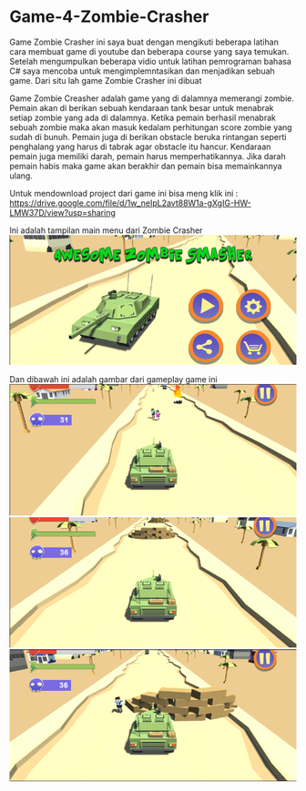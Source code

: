 # Game-4-Zombie-Crasher
Game Zombie Crasher ini saya buat dengan mengikuti beberapa latihan cara membuat game di youtube dan beberapa course yang saya temukan. Setelah mengumpulkan beberapa vidio untuk latihan pemrograman bahasa C# saya mencoba untuk mengimplemntasikan dan menjadikan sebuah game. Dari situ lah game Zombie Crasher ini dibuat

Game Zombie Creasher adalah game yang di dalamnya memerangi zombie. Pemain akan di berikan sebuah kendaraan tank besar untuk menabrak setiap zombie yang ada di dalamnya. Ketika pemain berhasil menabrak sebuah zombie maka akan masuk kedalam perhitungan score zombie yang sudah di bunuh. Pemain juga di berikan obstacle beruka rintangan seperti penghalang yang harus di tabrak agar obstacle itu hancur. Kendaraan pemain juga memiliki darah, pemain harus memperhatikannya. Jika darah pemain habis maka game akan berakhir dan pemain bisa memainkannya ulang.

Untuk mendownload project dari game ini bisa meng klik ini : https://drive.google.com/file/d/1w_neIpL2avt88W1a-gXgIG-HW-LMW37D/view?usp=sharing

Ini adalah tampilan main menu dari Zombie Crasher
<img src="zombie.png">


Dan dibawah ini adalah gambar dari gameplay game ini
<img src="zombie1.png"><br>
<img src="zombie2.png"><br>
<img src="zombie3.png">
